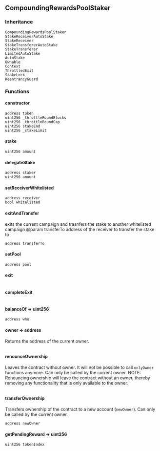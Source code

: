 ## CompoundingRewardsPoolStaker





### Inheritance

```
CompoundingRewardsPoolStaker
StakeReceiverAutoStake
StakeReceiver
StakeTransfererAutoStake
StakeTransferer
LimitedAutoStake
AutoStake
Ownable
Context
ThrottledExit
StakeLock
ReentrancyGuard
```


### Functions

#### constructor





```Solidity
address token 
uint256 _throttleRoundBlocks 
uint256 _throttleRoundCap 
uint256 stakeEnd 
uint256 _stakeLimit 
```
#### stake





```Solidity
uint256 amount 
```
#### delegateStake





```Solidity
address staker 
uint256 amount 
```
#### setReceiverWhitelisted





```Solidity
address receiver 
bool whitelisted 
```
#### exitAndTransfer



exits the current campaign and trasnfers the stake to another whitelisted campaign
		@param transferTo address of the receiver to transfer the stake to

```Solidity
address transferTo 
```
#### setPool





```Solidity
address pool 
```
#### exit





```Solidity
```
#### completeExit





```Solidity
```
#### balanceOf → uint256





```Solidity
address who 
```
#### owner → address



Returns the address of the current owner.

```Solidity
```
#### renounceOwnership



Leaves the contract without owner. It will not be possible to call
`onlyOwner` functions anymore. Can only be called by the current owner.
NOTE: Renouncing ownership will leave the contract without an owner,
thereby removing any functionality that is only available to the owner.

```Solidity
```
#### transferOwnership



Transfers ownership of the contract to a new account (`newOwner`).
Can only be called by the current owner.

```Solidity
address newOwner 
```
#### getPendingReward → uint256





```Solidity
uint256 tokenIndex 
```


